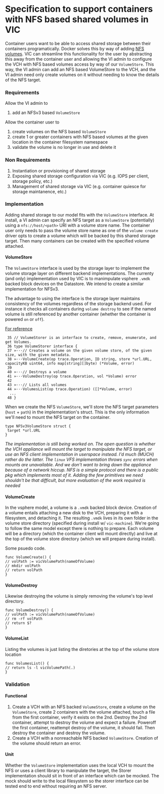 # Specification to support containers with NFS based shared volumes in VIC

Container users want to be able to access shared storage between their containers programatically.  Docker solves this by way of adding [NFS volumes](https://docs.docker.com/engine/reference/commandline/volume_create/#/driver-specific-options).  VIC can streamline this functionality for the user by abstracting this away from the container user and allowing the VI admin to configure the VCH with NFS based volumes access by way of our `VolumeStore`.  This way, the VI admin can add an NFS based VolumeStore to the VCH, and the VI admin need only create volumes on it without needing to know the details of the NFS target.

### Requirements

Allow the VI admin to
 1. add an NFSv3 based `VolumeStore`

Allow the container user to
 1. create volumes on the NFS based `VolumeStore`
 1. create 1 or greater containers with NFS based volumes at the given location in the container filesystem namespace
 1. validate the volume is no longer in use and delete it

### Non Requirements

 1. Instantiation or provisioning of shared storage
 2. Exposing shared storage configuration via VIC (e.g. IOPS per client, storage policy, etc.)
 3. Management of shared storage via VIC (e.g. container quiesce for storage maintanence, etc.)

### Implementation

Adding shared storage to our model fits with the `VolumeStore` interface.  At install, a VI admin can specify an NFS target as a `VolumeStore` (potentially) using a `nfs://host/<path>` URI with a volume store name.  The container user only needs to pass the volume store name as one of the `volume create` driver opts to create a volume which will be backed by this shared storage target.  Then many containers can be created with the specified volume attached.

#### VolumeStore
The `VolumeStore` interface is used by the storage layer to implement the volume storage layer on different backend implementations.  The currenty (and only) implementation used by VIC is to manimpulate vsphere `.vmdk` backed block devices on the Datastore.  We intend to create a similar implementation for NFSv3.

The advantage to using the interface is the storage layer maintains consistency of the volumes regardless of the storage backend used.  For instance it checks all containers during `volume destroy` to see if the named volume is still referenced by another container (whether the container is powered `on` or `off`).

[For reference](https://github.com/vmware/vic/blob/master/lib/portlayer/storage/volume.go#L36)
```
 35 // VolumeStorer is an interface to create, remove, enumerate, and get Volumes.
 36 type VolumeStorer interface {
 37 »···// Creates a volume on the given volume store, of the given size, with the given metadata.
 38 »···VolumeCreate(op trace.Operation, ID string, store *url.URL, capacityKB uint64, info map[string][]byte) (*Volume, error)
 39
 40 »···// Destroys a volume 
 41 »···VolumeDestroy(op trace.Operation, vol *Volume) error
 42
 43 »···// Lists all volumes 
 44 »···VolumesList(op trace.Operation) ([]*Volume, error)
  ...
 48 }   
```

When we create the NFS `VolumeStore`, we'll store the NFS target parameters (`host` + `path`) in the implementation's struct.  This is the only information we'll need to mount the NFS target on the container.

```
type NFSv3VolumeStore struct {
 target *url.URL
}
```

_The implementation is still being worked on.  The open question is whether the VCH appliance will mount the target to manipulate the NFS target, or use an NFS client implementation in userspace instead.  I'd much (*MUCH*) rather do the latter.  The `linux` VFS implementation throws `sync` errors when mounts are unavailable.  And we don't want to bring down the appliance because of a network hiccup.  NFS is a simple protocol and there is a public pkg which implements most of it.  Adding the few primitives we need shouldn't be that difficult, but more evaluation of the work required is needed_

#### VolumeCreate
In the vsphere model, a volume is a `.vmdk` backed block device.  Creation of a volume entails attaching a new disk to the VCH, preparing it with a filesystem, and detaching it.  The resulting `.vmdk` lives in its own folder in the volume store directory (specified during install w/ `vic-machine`).  We're going to follow the same model except there is nothing to prepare.  Each volume will be a directory (which the container client will mount directly) and live at the top of the volume store directory (which we will prepare during install).

Some psuedo code.
```
func VolumeCreate() {
// volPath := vicVolumePath(nameOfVolume)
// mkdir volPath
// return volPath
}
```
#### VolumeDestroy
Likewise destroying the volume is simply removing the volume's top level directory.
```
func VolumeDestroy() {
// volPath := vicVolumePath(nameOfVolume)
// rm -rf volPath
// return $?
}
```

#### VolumeList
Listing the volumes is just listing the diretories at the top of the volume store location
```
func VolumesList() {
// return ls -l vicVolumePath(.)
}
```

### Validation

#### Functional

 1. Create a VCH with an NFS backed `VolumeStore`, create a volume on the `VolumeStore`, create 2 containers with the volume attached, touch a file from the first container, verify it exists on the 2nd.  Destroy the 2nd container, attempt to destroy the volume and expect a failure.  Poweroff the first container, reattempt destroy of the volume, it should fail.  Then destroy the container and destroy the volume. 
 2. Create a VCH with a nonreachable NFS backed `VolumeStore`.  Creation of the volume should return an error.
 
#### Unit

Whether the `VolumeStore` implementation uses the local VCH to mount the NFS or uses a client library to manipulate the target, the Storer implementation should sit in front of an interface which can be mocked.  The mock should write to the local filesystem so the storer interface can be tested end to end without requiring an NFS server.
